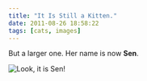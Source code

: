 ```yaml
---
title: "It Is Still a Kitten."
date: 2011-08-26 18:58:22
tags: [cats, images]
---
```

But a larger one. Her name is now __Sen__.

![](/images/sen-couch.jpg "Look, it is Sen!")
